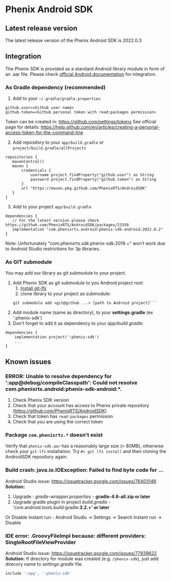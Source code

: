 # Phenix Android SDK

## Latest release version
The latest release version of the Phenix Android SDK is 2022.0.3

## Integration
The Phenix SDK is provided as a standard Android library module in form of an .aar file.
Please check [official Android documentation](https://developer.android.com/studio/projects/android-library#AddDependency) for integration.

### As Gradle dependency (recommended)
1) Add to your `~/.gradle/gradle.properties`
```
github.user=<Github user name>
github.token=<Github personal token with read:packages permission>
```
Token can be created in: https://github.com/settings/tokens
See official page for details: https://help.github.com/en/articles/creating-a-personal-access-token-for-the-command-line

2) Add repository to your `app/build.gradle` or `project/build.gradle/allProjects`
```
repositories {
   mavenCentral()
   maven {
       credentials {
           username project.findProperty("github.user") as String
           password project.findProperty("github.token") as String
       }
       url "https://maven.pkg.github.com/PhenixRTS/AndroidSDK"
   }
}
```
3) Add to your project `app/build.gradle`
```
dependencies {
   // For the latest version please check https://github.com/PhenixRTS/AndroidSDK/packages/23358
   implementation "com.phenixrts.android:phenix-sdk-android:2022.0.2"
}
```

 Note: Unfortunately "com.phenixrts.sdk:phenix-sdk:2019.+" won’t work due to Android Studio restrictions for 3p libraries.

### As GIT submodule
You may add our library as git submodule to your project.
1. Add Phenix SDK as git submodule to you Android project root:
	1. [Install git-lfs](https://github.com/git-lfs/git-lfs/wiki/Installation)
	2. clone library to your project as submodule:
	```console
	git submodule add <git@github ...> [path to Android project]```
2. Add module name (same as directory), to your **settings.gradle** (ex ':phenix-sdk')
3. Don't forget to add it as dependency to your *app/build.gradle*:
```
dependencies {
    implementation project(':phenix-sdk')
    ...
}
```

## Known issues

### ERROR: Unable to resolve dependency for ':app@debug/compileClasspath': Could not resolve com.phenixrts.android:phenix-sdk-android:*.

1) Check Phenix SDK version
2) Check that your account has access to Phenix private repository (https://github.com/PhenixRTS/AndroidSDK)
3) Check that token has `read:packages` permission
4) Check that you are using the correct token

### Package `com.phenixrts.*` doesn't exist
Verify that `phenix-sdk.aar` has a reasonably large size (> 80MB), otherwise check your `git-lfs` installation.
Try `#> git lfs install` and then cloning the AndroidSDK repository again.

### Build crash: java.io.IOException: Failed to find byte code for …
Android Studio issue: https://issuetracker.google.com/issues/76403146
**Solution:**
1) Upgrade : _gradle-wrapper.properties_ - **gradle-4.6-all.zip or later**
2) Upgrade gradle plugin in project _build.gradle_ - 'com.android.tools.build:gradle:**3.2.+' or later**

Or Disable instant run - Android Studio -> Settings -> Search Instant run -> Disable

### IDE error: .GroovyFileImpl because: different providers: SingleRootFileViewProvider
Android Studio issue: https://issuetracker.google.com/issues/77939622
**Solution:** If directory for module was created (e.g. `/phenix-sdk`), just add direcory name to _settings.gradle_ file.
```gradle
include ':app', ':phenix-sdk'
```
